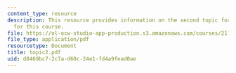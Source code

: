 ```yaml
---
content_type: resource
description: This resource provides information on the second topic for discussion
  for this course.
file: https://ol-ocw-studio-app-production.s3.amazonaws.com/courses/21l-004-major-poets-fall-2001/d8469bc72c7ad60c24e1fd4a9fead0ae_topic2.pdf
file_type: application/pdf
resourcetype: Document
title: topic2.pdf
uid: d8469bc7-2c7a-d60c-24e1-fd4a9fead0ae
---
```


